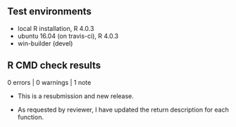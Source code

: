 ## Test environments
* local R installation, R 4.0.3
* ubuntu 16.04 (on travis-ci), R 4.0.3
* win-builder (devel)

## R CMD check results

0 errors | 0 warnings | 1 note

* This is a resubmission and new release.

* As requested by reviewer, I have updated the return description for each function.
